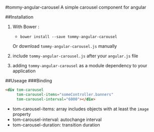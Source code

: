 #tommy-angular-carousel
A simple carousel component for angular

##Installation
1. With Bower :
   - `bower install --save tommy-angular-carousel`

   Or download `tommy-angular-carousel.js` manually

2. include `tommy-angular-carousel.js` after your `angular.js` file

3. adding `tommy-angular-carousel` as a module dependency to your application

##Useage
###Binding
```html
<div tom-carousel
     tom-carousel-items="someController.banners"
     tom-carousel-interval="6000"></div>
```

- tom-carousel-items: array includes objects with at least the `image` property
- tom-carousel-interval: autochange interval
- tom-carousel-duration: transition duration
